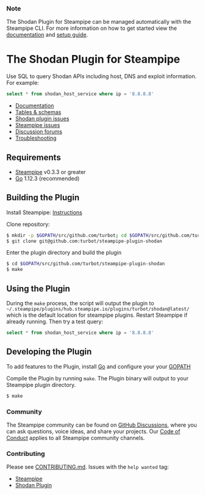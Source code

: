 ### Note  
The Shodan Plugin for Steampipe can be managed automatically with the Steampipe CLI.
For more information on how to get started view the [documentation](https://hub.steampipe.io/plugins/turbot/shodan) 
and [setup guide](https://www.terraform.io/docs/Plugins/oci/guides/version-3-upgrade.html).

# The Shodan Plugin for Steampipe

Use SQL to query Shodan APIs including host, DNS and exploit information. For example:

```sql
select * from shodan_host_service where ip = '8.8.8.8'
```

- [Documentation](https://hub.steampipe.io/plugins/turbot/shodan)
- [Tables & schemas](https://hub.steampipe.io/plugins/turbot/shodan/tables)
- [Shodan plugin issues](https://github.com/turbot/steampipe-plugin-shodan/issues)
- [Steampipe issues](https://github.com/turbot/steampipe/issues)
- [Discussion forums](https://github.com/turbot/steampipe/discussions)
- [Troubleshooting](https://www.terraform.io/docs/Plugins/oci/guides/troubleshooting.html)


## Requirements

- [Steampipe](https://steampipe.io/downloads) v0.3.3 or greater
- [Go](https://golang.org/doc/install) 1.12.3 (recommended)

## Building the Plugin

Install Steampipe: [Instructions](https://steampipe.io/downloads)

Clone repository:

```sh
$ mkdir -p $GOPATH/src/github.com/turbot; cd $GOPATH/src/github.com/turbot
$ git clone git@github.com:turbot/steampipe-plugin-shodan
```

Enter the plugin directory and build the plugin

```sh
$ cd $GOPATH/src/github.com/turbot/steampipe-plugin-shodan
$ make
```

## Using the Plugin

During the `make` process, the script will output the plugin to `~/.steampipe/plugins/hub.steampipe.io/plugins/turbot/shodan@latest/` which is the default location for steampipe plugins. Restart Steampipe if already running. Then try a test query:

```sql
select * from shodan_host_service where ip = '8.8.8.8'
```

## Developing the Plugin

To add features to the Plugin, install [Go](http://www.golang.org) and configure your your [GOPATH](http://golang.org/doc/code.html#GOPATH)

Compile the Plugin by running `make`. The Plugin binary will output to your Steampipe plugin directory.

```sh
$ make
```

### Community

The Steampipe community can be found on [GitHub Discussions](https://github.com/turbot/steampipe/discussions), where you can ask questions, voice ideas, and share your projects. Our [Code of Conduct](https://github.com/turbot/steampipe/blob/main/CODE_OF_CONDUCT.md) applies to all Steampipe community channels.

### Contributing

Please see [CONTRIBUTING.md](https://github.com/turbot/steampipe/blob/main/CONTRIBUTING.md).
Issues with the `help wanted` tag:
- [Steampipe](https://github.com/turbot/steampipe/labels/help%20wanted)
- [Shodan Plugin](https://github.com/turbot/steampipe-plugin-shodan/labels/help%20wanted)